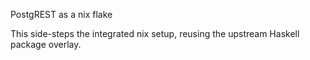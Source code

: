 PostgREST as a nix flake

This side-steps the integrated nix setup, reusing the upstream
Haskell package overlay.
